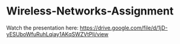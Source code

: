 # Wireless-Networks-Assignment
Watch the presentation here: https://drive.google.com/file/d/1jD-yESUboWfuRuhLqiay1AKqSWZVtPlj/view
